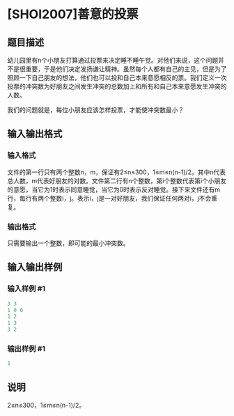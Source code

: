 # [SHOI2007]善意的投票

## 题目描述

幼儿园里有n个小朋友打算通过投票来决定睡不睡午觉。对他们来说，这个问题并不是很重要，于是他们决定发扬谦让精神。虽然每个人都有自己的主见，但是为了照顾一下自己朋友的想法，他们也可以投和自己本来意愿相反的票。我们定义一次投票的冲突数为好朋友之间发生冲突的总数加上和所有和自己本来意愿发生冲突的人数。

我们的问题就是，每位小朋友应该怎样投票，才能使冲突数最小？

## 输入输出格式

### 输入格式

文件的第一行只有两个整数n，m，保证有2≤n≤300，1≤m≤n(n-1)/2。其中n代表总人数，m代表好朋友的对数。文件第二行有n个整数，第i个整数代表第i个小朋友的意愿，当它为1时表示同意睡觉，当它为0时表示反对睡觉。接下来文件还有m行，每行有两个整数i，j。表示i，j是一对好朋友，我们保证任何两对i，j不会重复。

### 输出格式

只需要输出一个整数，即可能的最小冲突数。

## 输入输出样例

### 输入样例 #1

```cpp
3 3
1 0 0
1 2
1 3
3 2
```


### 输出样例 #1

```cpp
1
```


## 说明

2≤n≤300，1≤m≤n(n-1)/2。

